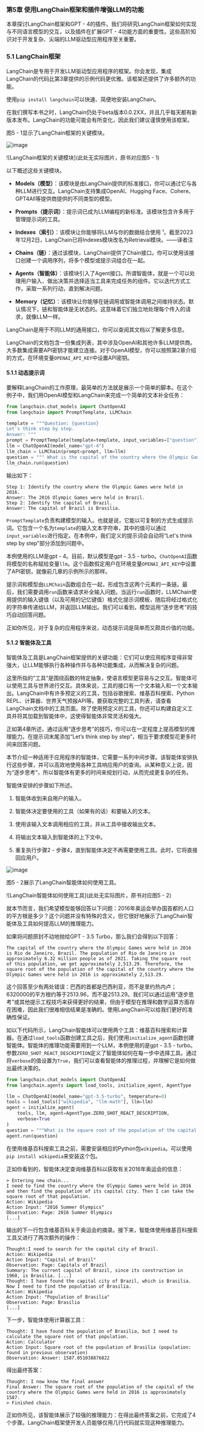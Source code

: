 ### 第5章 使用LangChain框架和插件增强LLM的功能

本章探讨LangChain框架和GPT - 4的插件。我们将研究LangChain框架如何实现与不同语言模型的交互，以及插件在扩展GPT - 4功能方面的重要性。这些高阶知识对于开发复杂、尖端的LLM驱动型应用程序至关重要。

### 5.1 LangChain框架

LangChain是专用于开发LLM驱动型应用程序的框架。你会发现，集成LangChain的代码比第3章提供的示例代码更优雅。该框架还提供了许多额外的功能。

使用`pip install langchain`可以快速、简便地安装LangChain。

在我们撰写本书之时，LangChain仍处于beta版本0.0.2XX，并且几乎每天都有新版本发布。LangChain的功能可能会有所变化，因此我们建议谨慎使用该框架。

图5 - 1显示了LangChain框架的关键模块。

![image](https://github.com/user-attachments/assets/739a8740-dc1c-4409-b1d8-a8d62ce3dbad)


![LangChain框架的关键模块](此处无实际图片，原书对应图5 - 1)


以下概述这些关键模块。

- **Models（模型）**：该模块是由LangChain提供的标准接口，你可以通过它与各种LLM进行交互。LangChain支持集成OpenAI、Hugging Face、Cohere、GPT4All等提供商提供的不同类型的模型。

- **Prompts（提示词）**：提示词已成为LLM编程的新标准。该模块包含许多用于管理提示词的工具。

- **Indexes（索引）**：该模块让你能够将LLM与你的数据结合使用 ¹。截至2023年12月2日，LangChain已将Indexes模块改名为Retrieval模块。——译者注

- **Chains（链）**：通过该模块，LangChain提供了Chain接口。你可以使用该接口创建一个调用序列，将多个模型或提示词组合在一起。

- **Agents（智能体）**：该模块引入了Agent接口。所谓智能体，就是一个可以处理用户输入、做出决策并选择适当工具来完成任务的组件。它以迭代方式工作，采取一系列行动，直到解决问题。

- **Memory（记忆）**：该模块让你能够在链调用或智能体调用之间维持状态。默认情况下，链和智能体是无状态的。这意味着它们独立地处理每个传入的请求，就像LLM一样。


LangChain是用于不同LLM的通用接口，你可以查阅其文档以了解更多信息。

LangChain的文档包含一份集成列表，其中涉及OpenAI和其他许多LLM提供商。大多数集成需要API密钥才能建立连接。对于OpenAI模型，你可以按照第2章介绍的方式，在环境变量`OPENAI_API_KEY`中设置API密钥。

#### 5.1.1 动态提示词

要解释LangChain的工作原理，最简单的方法就是展示一个简单的脚本。在这个例子中，我们用OpenAI模型和LangChain来完成一个简单的文本补全任务：

```python
from langchain.chat_models import ChatOpenAI
from langchain import PromptTemplate, LLMChain

template = """Question: {question}
Let's think step by step.
Answer: """
prompt = PromptTemplate(template=template, input_variables=["question"])
llm = ChatOpenAI(model_name="gpt-4")
llm_chain = LLMChain(prompt=prompt, llm=llm)
question = """ What is the capital of the country where the Olympic Games were held in 2016? """
llm_chain.run(question)
```

输出如下：

```
Step 1: Identify the country where the Olympic Games were held in 2016.
Answer: The 2016 Olympic Games were held in Brazil.
Step 2: Identify the capital of Brazil.
Answer: The capital of Brazil is Brasilia.
```

`PromptTemplate`负责构建模型的输入。也就是说，它能以可复制的方式生成提示词。它包含一个名为`template`的输入文本字符串，其中的值可以通过`input_variables`进行指定。在本例中，我们定义的提示词会自动将“Let's think step by step”部分添加到问题中。

本例使用的LLM是gpt - 4。目前，默认模型是gpt - 3.5 - turbo。`ChatOpenAI`函数将模型的名称赋给变量`llm`。这个函数假定用户在环境变量`OPENAI_API_KEY`中设置了API密钥，就像前几章的示例所示的那样。

提示词和模型由`LLMChain`函数组合在一起，形成包含这两个元素的一条链。最后，我们需要调用`run`函数来请求补全输入问题。当运行`run`函数时，LLMChain使用提供的输入键值（以及可用的记忆键值）格式化提示词模板，随后将经过格式化的字符串传递给LLM，并返回LLM输出。我们可以看到，模型运用“逐步思考”的技巧自动回答问题。

正如你所见，对于复杂的应用程序来说，动态提示词是简单而又颇具价值的功能。

#### 5.1.2 智能体及工具

智能体及工具是LangChain框架提供的关键功能：它们可以使应用程序变得非常强大，让LLM能够执行各种操作并与各种功能集成，从而解决复杂的问题。

这里所指的“工具”是围绕函数的特定抽象，使语言模型更容易与之交互。智能体可以使用工具与世界进行交互。具体来说，工具的接口有一个文本输入和一个文本输出。LangChain中有许多预定义的工具，包括谷歌搜索、维基百科搜索、Python REPL、计算器、世界天气预报API等。要获取完整的工具列表，请查看LangChain文档中的工具页面。除了使用预定义的工具，你还可以构建自定义工具并将其加载到智能体中，这使得智能体非常灵活和强大。

正如第4章所述，通过运用“逐步思考”的技巧，你可以在一定程度上提高模型的推理能力。在提示词末尾添加“Let’s think step by step”，相当于要求模型花更多时间来回答问题。

本节介绍一种适用于应用程序的智能体，它需要一系列中间步骤。该智能体安排执行这些步骤，并可以高效地使用各种工具响应用户的查询。从某种意义上说，因为“逐步思考”，所以智能体有更多的时间来规划行动，从而完成更复杂的任务。

智能体安排的步骤如下所述。

1. 智能体收到来自用户的输入。

2. 智能体决定要使用的工具（如果有的话）和要输入的文本。

3. 使用该输入文本调用相应的工具，并从工具中接收输出文本。

4. 将输出文本输入到智能体的上下文中。

5. 重复执行步骤2 - 步骤4，直到智能体决定不再需要使用工具。此时，它将直接回应用户。

![image](https://github.com/user-attachments/assets/fb1dc3e0-dd1a-4026-9be7-7fb72f67e1f0)


图5 - 2展示了LangChain智能体如何使用工具。

![LangChain智能体如何使用工具](此处无实际图片，原书对应图5 - 2)

就本节而言，我们希望模型能够回答以下问题：2016年奥运会举办国首都的人口的平方根是多少？这个问题并没有特殊的含义，但它很好地展示了LangChain智能体及工具如何提高LLM的推理能力。

如果将问题原封不动地抛给GPT - 3.5 Turbo，那么我们会得到以下回答：
```
The capital of the country where the Olympic Games were held in 2016 is Rio de Janeiro, Brazil. The population of Rio de Janeiro is approximately 6.32 million people as of 2021. Taking the square root of this population, we get approximately 2,513.29. Therefore, the square root of the population of the capital of the country where the Olympic Games were held in 2016 is approximately 2,513.29.
```
这个回答至少有两处错误：巴西的首都是巴西利亚，而不是里约热内卢；6320000的平方根约等于2513.96，而不是2513.29。我们可以通过运用“逐步思考”或其他提示工程技巧来获得更好的结果，但由于模型在推理和数学运算方面存在困难，因此我们很难相信结果是准确的。使用LangChain可以给我们更好的准确性保证。


如以下代码所示，LangChain智能体可以使用两个工具：维基百科搜索和计算器。在通过`load_tools`函数创建工具之后，我们使用`initialize_agent`函数创建智能体。智能体的推理功能需要用到一个LLM，本例使用的是gpt - 3.5 - turbo。参数`ZERO_SHOT_REACT_DESCRIPTION`定义了智能体如何在每一步中选择工具。通过将`verbose`的值设置为`True`，我们可以查看智能体的推理过程，并理解它是如何做出最终决策的。

```python
from langchain.chat_models import ChatOpenAI
from langchain.agents import load_tools, initialize_agent, AgentType

llm = ChatOpenAI(model_name="gpt-3.5-turbo", temperature=0)
tools = load_tools(["wikipedia", "llm-math"], llm=llm)
agent = initialize_agent(
    tools, llm, agent=AgentType.ZERO_SHOT_REACT_DESCRIPTION,
    verbose=True
)
question = """What is the square root of the population of the capital of the country where the Olympic Games were held in 2016?"""
agent.run(question)
```

在使用维基百科搜索工具之前，需要安装相应的Python包`wikipedia`。可以使用`pip install wikipedia`来安装这个包。


正如你看到的，智能体决定查询维基百科以获取有关2016年奥运会的信息：

```
> Entering new chain...
I need to find the country where the Olympic Games were held in 2016 and then find the population of its capital city. Then I can take the square root of that population.
Action: Wikipedia
Action Input: "2016 Summer Olympics"
Observation: Page: 2016 Summer Olympics
[...]
```

输出的下一行包含维基百科关于奥运会的摘录。接下来，智能体使用维基百科搜索工具又进行了两次额外的操作：

```
Thought:I need to search for the capital city of Brazil.
Action: Wikipedia
Action Input: "Capital of Brazil"
Observation: Page: Capitals of Brazil
Summary: The current capital of Brazil, since its construction in 1960, is Brasilia. [...]
Thought: I have found the capital city of Brazil, which is Brasilia. Now I need to find the population of Brasilia.
Action: Wikipedia
Action Input: "Population of Brasilia"
Observation: Page: Brasilia
[...]
```

下一步，智能体使用计算器工具：

```
Thought: I have found the population of Brasilia, but I need to calculate the square root of that population.
Action: Calculator
Action Input: Square root of the population of Brasilia (population: found in previous observation)
Observation: Answer: 1587.051038876822
```

得出最终答案：

```
Thought: I now know the final answer
Final Answer: The square root of the population of the capital of the country where the Olympic Games were held in 2016 is approximately 1587.
> Finished chain.
```

正如你所见，该智能体展示了较强的推理能力：在得出最终答案之前，它完成了4个步骤。LangChain框架使开发人员能够仅用几行代码就实现这种推理能力。 
